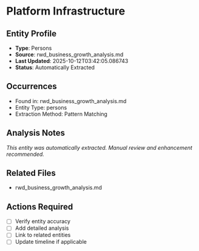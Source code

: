 # Platform Infrastructure

## Entity Profile
- **Type**: Persons
- **Source**: rwd_business_growth_analysis.md
- **Last Updated**: 2025-10-12T03:42:05.086743
- **Status**: Automatically Extracted

## Occurrences
- Found in: rwd_business_growth_analysis.md
- Entity Type: persons
- Extraction Method: Pattern Matching

## Analysis Notes
*This entity was automatically extracted. Manual review and enhancement recommended.*

## Related Files
- rwd_business_growth_analysis.md

## Actions Required
- [ ] Verify entity accuracy
- [ ] Add detailed analysis
- [ ] Link to related entities
- [ ] Update timeline if applicable
